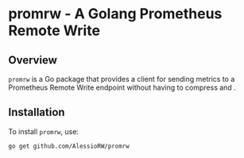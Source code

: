 # promrw - A Golang Prometheus Remote Write

## Overview
`promrw` is a Go package that provides a client for sending metrics to a Prometheus Remote Write endpoint without having to compress and .

## Installation
To install `promrw`, use:
```sh
go get github.com/AlessioRW/promrw
